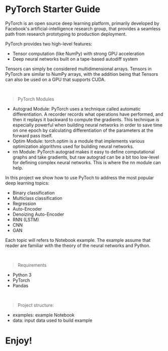 # PyTorch Starter Guide

PyTorch is an open source deep learning platform, primarily developed by Facebook's artificial-intelligence research group, that provides a seamless path from research prototyping to production deployment.  

PyTorch provides two high-level features:
- Tensor computation (like NumPy) with strong GPU acceleration
- Deep neural networks built on a tape-based autodiff system

Tensors can simply be considered multidimensional arrays. Tensors in PyTorch are similar to NumPy arrays, with the addition being that Tensors can also be used on a GPU that supports CUDA.

<br>

> PyTorch Modules

- Autograd Module: PyTorch uses a technique called automatic differentiation. A recorder records what operations have performed, and then it replays it backward to compute the gradients. This technique is especially powerful when building neural networks in order to save time on one epoch by calculating differentiation of the parameters at the forward pass itself.
- Optim Module: torch.optim is a module that implements various optimization algorithms used for building neural networks. 
- nn Module: PyTorch autograd makes it easy to define computational graphs and take gradients, but raw autograd can be a bit too low-level for defining complex neural networks. This is where the nn module can help.


In this project we show how to use PyToch to address the most popular deep learning topics:

- Binary classification
- Multiclass classification
- Regression
- Auto-Encoder
- Denoizing Auto-Encoder
- RNN (LSTM)
- CNN
- GAN

Each topic will refers to Notebook example. The example assume that reader are familiar with the theory of the neural networks and Python.

<br>

> Requirements

- Python 3
- PyTorch
- Pandas

<br>

> Project structure:

- examples: example Notebook 
- data: input data used to build example

# Enjoy!

<br>

